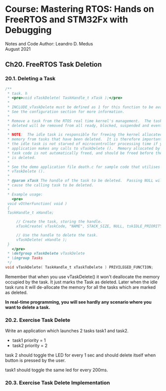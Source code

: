 # Course: Mastering RTOS: Hands on FreeRTOS and STM32Fx with Debugging

Notes and Code Author: Leandro D. Medus  
August 2021

## Ch20. FreeRTOS Task Deletion

### 20.1. Deleting a Task

```c
/**
 * task. h
 * <pre>void vTaskDelete( TaskHandle_t xTask );</pre>
 *
 * INCLUDE_vTaskDelete must be defined as 1 for this function to be available.
 * See the configuration section for more information.
 *
 * Remove a task from the RTOS real time kernel's management.  The task being
 * deleted will be removed from all ready, blocked, suspended and event lists.
 *
 * NOTE:  The idle task is responsible for freeing the kernel allocated
 * memory from tasks that have been deleted.  It is therefore important that
 * the idle task is not starved of microcontroller processing time if your
 * application makes any calls to vTaskDelete ().  Memory allocated by the
 * task code is not automatically freed, and should be freed before the task
 * is deleted.
 *
 * See the demo application file death.c for sample code that utilises
 * vTaskDelete ().
 *
 * @param xTask The handle of the task to be deleted.  Passing NULL will
 * cause the calling task to be deleted.
 *
 * Example usage:
   <pre>
 void vOtherFunction( void )
 {
 TaskHandle_t xHandle;

	 // Create the task, storing the handle.
	 xTaskCreate( vTaskCode, "NAME", STACK_SIZE, NULL, tskIDLE_PRIORITY, &xHandle );

	 // Use the handle to delete the task.
	 vTaskDelete( xHandle );
 }
   </pre>
 * \defgroup vTaskDelete vTaskDelete
 * \ingroup Tasks
 */
void vTaskDelete( TaskHandle_t xTaskToDelete ) PRIVILEGED_FUNCTION;
```

Remember that when you use vTaskDelete() it won't deallocate the memory occupied by the task. It just marks the Task as deleted. Later when the idle task runs it will de-allocate the memory for all the tasks which are marked as deleted.


**In real-time programming, you will see hardly any scenario where you want to delete a task.**

### 20.2. Exercise  Task Delete


Write an application which launches 2 tasks task1 and task2.

* task1 priority = 1
* task2 priority = 2

task 2 should toggle the LED for every 1 sec and should delete itself when button is pressed by the user.

task1 should toggle the same led for every 200ms.


### 20.3. Exercise  Task Delete Implementation